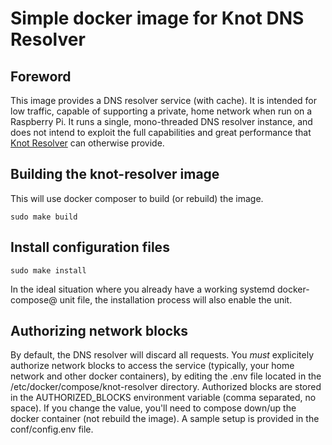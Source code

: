 # Simple docker image for Knot DNS Resolver

## Foreword

This image provides a DNS resolver service (with cache). It is intended for low traffic, capable of supporting a private, home network when run on a Raspberry Pi. It runs a single, mono-threaded DNS resolver instance, and does not intend to exploit the full capabilities and great performance that [Knot Resolver](https://www.knot-resolver.cz/) can otherwise provide.


## Building the knot-resolver image

This will use docker composer to build (or rebuild) the image.

```
sudo make build
```


## Install configuration files

```
sudo make install
```

In the ideal situation where you already have a working systemd docker-compose@ unit file, the installation process will also enable the unit. 


## Authorizing network blocks

By default, the DNS resolver will discard all requests. You *must* explicitely authorize network blocks to access the service (typically, your home network and other docker containers), by editing the .env file located in the /etc/docker/compose/knot-resolver directory. Authorized blocks are stored in the AUTHORIZED_BLOCKS environment variable (comma separated, no space). If you change the value, you'll need to compose down/up the docker container (not rebuild the image).
A sample setup is provided in the conf/config.env file.
